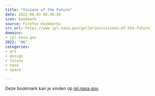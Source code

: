 ```yaml
---
title: "Visions of the Future"
date: 2022-06-03 06:40:56
icon: bookmark
source: Firefox bookmarks
src_url: https://www.jpl.nasa.gov/galleries/visions-of-the-future
domains:
- jpl.nasa.gov
2022: "06"
categories:
- art
- design
- future
- nasa
- space

---
```

Deze bookmark kan je vinden op [jpl.nasa.gov](https://www.jpl.nasa.gov/galleries/visions-of-the-future).
